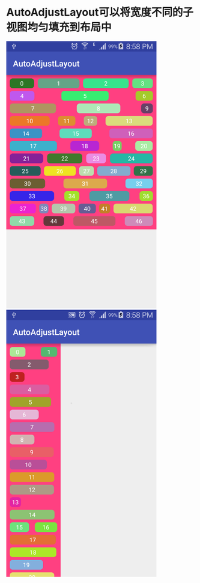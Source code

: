 # AutoAdjustLayout可以将宽度不同的子视图均匀填充到布局中
 

![image](https://github.com/fg607/AutoAdjustLayout/blob/master/screenshot1.png)　　　![image](https://github.com/fg607/AutoAdjustLayout/blob/master/screenshot2.png)

